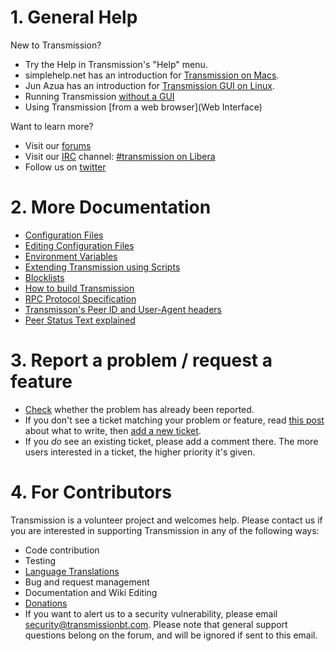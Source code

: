 # 1. General Help #

New to Transmission?

  * Try the Help in Transmission's "Help" menu.
  * simplehelp.net has an introduction for [Transmission on Macs](http://www.simplehelp.net/2008/07/17/how-to-use-transmission-as-your-bittorrent-client-os-x/).
  * Jun Azua has an introduction for [Transmission GUI on Linux](http://www.junauza.com/2009/01/how-to-use-bittorrent-in-linux.html).
  * Running Transmission [without a GUI](HeadlessUsage)
  * Using Transmission [from a web browser](Web Interface)

Want to learn more?

  * Visit our [forums](https://forum.transmissionbt.com)
  * Visit our [IRC](https://en.wikipedia.org/wiki/IRC) channel: [#transmission on Libera](http://irc.libera.chat/transmission)
  * Follow us on [twitter](https://twitter.com/transmissionbt)

# 2. More Documentation #

 * [Configuration Files](./Configuration-Files.md)
 * [Editing Configuration Files](./Editing-Configuration-Files.md)
 * [Environment Variables](Environment-Variables.md)
 * [Extending Transmission using Scripts](./Scripts.md)
 * [Blocklists](./Blocklists.md)
 * [How to build Transmission](Building-Transmission.md)
 * [RPC Protocol Specification](rpc-spec.md)
 * [Transmisson's Peer ID and User-Agent headers](Peer-ID-and-User-Agent.md)
 * [Peer Status Text explained](Peer-Status-Text.md)

# 3. Report a problem / request a feature #

  * [Check](https://github.com/transmission/transmission/issues) whether the problem has already been reported.
  * If you don't see a ticket matching your problem or feature, read [this post](https://forum.transmissionbt.com/viewtopic.php?f=1&t=3274) about what to write, then [add a new ticket](https://github.com/transmission/transmission/issues/new).
  * If you _do_ see an existing ticket, please add a comment there.  The more users interested in a ticket, the higher priority it's given.

# 4. For Contributors #

Transmission is a volunteer project and welcomes help.
Please contact us if you are interested in supporting Transmission in any of the following ways:

  * Code contribution
  * Testing
  * [Language Translations](Translating)
  * Bug and request management
  * Documentation and Wiki Editing
  * [Donations](https://transmissionbt.com/donate/)
  * If you want to alert us to a security vulnerability, please email security@transmissionbt.com. Please note that general support questions belong on the forum, and will be ignored if sent to this email.

